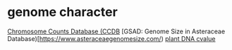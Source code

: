 # genome character 
[Chromosome Counts Database (CCDB](http://ccdb.tau.ac.il/home/)
[GSAD: Genome Size in Asteraceae Database)[https://www.asteraceaegenomesize.com/)
[plant DNA cvalue](https://cvalues.science.kew.org/)
